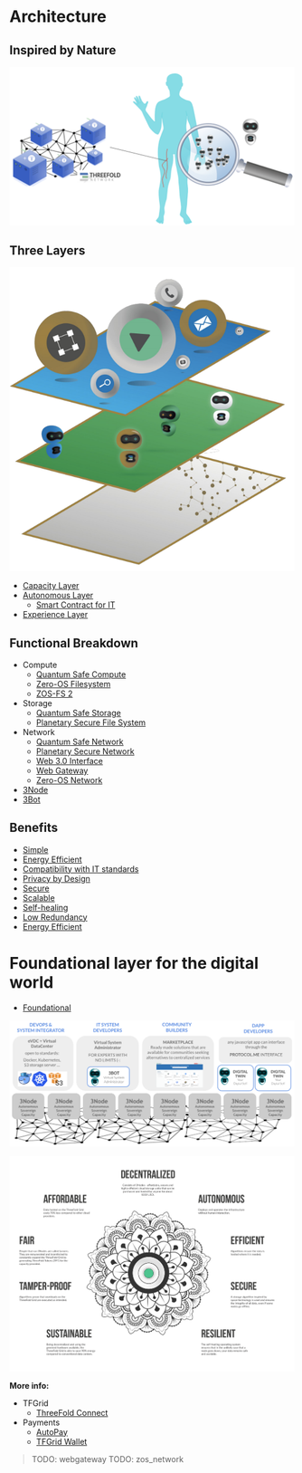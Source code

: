 # Architecture 

## Inspired by Nature

![](img/archi_inspiredbynature.png)

## Three Layers

![](img/archi_layers.png)

- [Capacity Layer](architecture_layers_capacity)
- [Autonomous Layer](architecture_layers_autonomous)
  - [Smart Contract for IT](archi_interaction_smartcontract4it)  
- [Experience Layer](architecture_layers_experience)

## Functional Breakdown

- Compute
  - [Quantum Safe Compute](archi_qscompute)
  - [Zero-OS Filesystem](architecture_flist)
  - [ZOS-FS 2](threefold:zos_fs)
- Storage
  - [Quantum Safe Storage](archi_qsstorage)
  - [Planetary Secure File System](archi_psfs)
- Network
  - [Quantum Safe Network](archi_qsnetwork)
  - [Planetary Secure Network](archi_psnw)
  - [Web 3.0 Interface](archi_interface)
  - [Web Gateway](architecture_webgateway)
  - [Zero-OS Network](capacity_network)
- [3Node](threefold:3node)
- [3Bot](threefold:3bot)

## Benefits 

- [Simple](archi_usp_simple)
- [Energy Efficient](archi_usp_energy_efficient)
- [Compatibility with IT standards](archi_usp_compatible_fs)
- [Privacy by Design](archi_usp_private)
- [Secure](archi_usp_secure)
- [Scalable](archi_usp_scalable)
- [Self-healing](archi_usp_selfhealing)
- [Low Redundancy](archi_usp_redundant)
- [Energy Efficient](archi_usp_energy_efficient)


# Foundational layer for the digital world

- [Foundational](archi_foundational)

![](img/archi_quantumsafecloud_usage.png)

![](img/architecture_why_us.png)

**More info:**

- TFGrid
  - [ThreeFold Connect](threefold:tfconnect)
- Payments
  - [AutoPay](twin:autopay)
  - [TFGrid Wallet](cloud:cloud_wallet)

> TODO: webgateway
> TODO: zos_network
